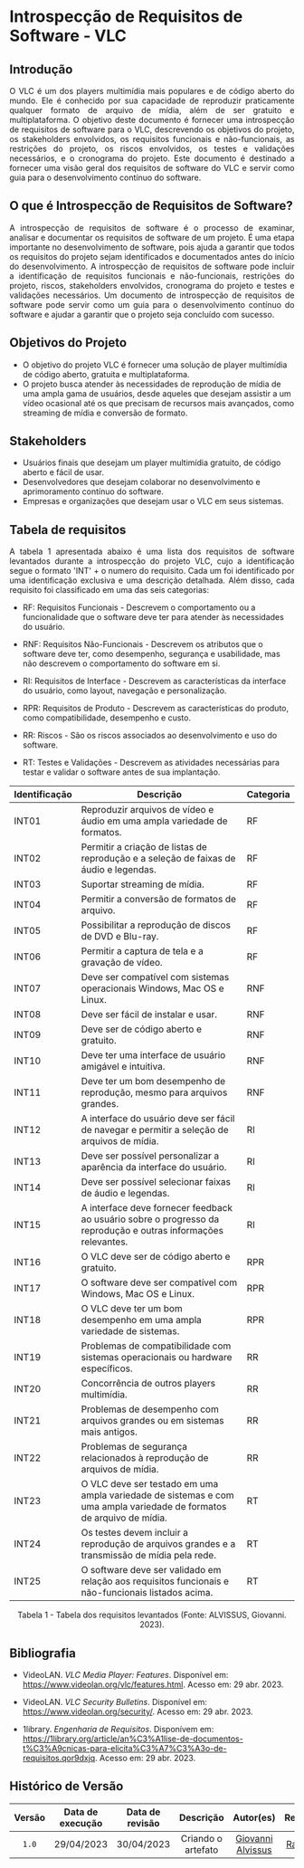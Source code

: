 # Introspecção de Requisitos de Software - VLC

## Introdução

<div style="text-align:justify;">
O VLC é um dos players multimídia mais populares e de código aberto do mundo. Ele é conhecido por sua capacidade de reproduzir praticamente qualquer formato de arquivo de mídia, além de ser gratuito e multiplataforma. O objetivo deste documento é fornecer uma introspecção de requisitos de software para o VLC, descrevendo os objetivos do projeto, os stakeholders envolvidos, os requisitos funcionais e não-funcionais, as restrições do projeto, os riscos envolvidos, os testes e validações necessários, e o cronograma do projeto. Este documento é destinado a fornecer uma visão geral dos requisitos de software do VLC e servir como guia para o desenvolvimento contínuo do software.
</div>


## O que é Introspecção de Requisitos de Software?

<div style="text-align:justify;">
A introspecção de requisitos de software é o processo de examinar, analisar e documentar os requisitos de software de um projeto. É uma etapa importante no desenvolvimento de software, pois ajuda a garantir que todos os requisitos do projeto sejam identificados e documentados antes do início do desenvolvimento. A introspecção de requisitos de software pode incluir a identificação de requisitos funcionais e não-funcionais, restrições do projeto, riscos, stakeholders envolvidos, cronograma do projeto e testes e validações necessários. Um documento de introspecção de requisitos de software pode servir como um guia para o desenvolvimento contínuo do software e ajudar a garantir que o projeto seja concluído com sucesso.
</div>

## Objetivos do Projeto
- O objetivo do projeto VLC é fornecer uma solução de player multimídia de código aberto, gratuita e multiplataforma.
- O projeto busca atender às necessidades de reprodução de mídia de uma ampla gama de usuários, desde aqueles que desejam assistir a um vídeo ocasional até os que precisam de recursos mais avançados, como streaming de mídia e conversão de formato.

## Stakeholders
- Usuários finais que desejam um player multimídia gratuito, de código aberto e fácil de usar.
- Desenvolvedores que desejam colaborar no desenvolvimento e aprimoramento contínuo do software.
- Empresas e organizações que desejam usar o VLC em seus sistemas.

## Tabela de requisitos

<div style="text-align:justify;">
A tabela 1 apresentada abaixo é uma lista dos requisitos de software levantados durante a introspecção do projeto VLC, cujo a identificação segue o formato 'INT' + o numero do requisito. Cada um foi identificado por uma identificação exclusiva e uma descrição detalhada. Além disso, cada requisito foi classificado em uma das seis categorias:
</div>

- RF: Requisitos Funcionais - Descrevem o comportamento ou a funcionalidade que o software deve ter para atender às necessidades do usuário.

- RNF: Requisitos Não-Funcionais - Descrevem os atributos que o software deve ter, como desempenho, segurança e usabilidade, mas não descrevem o comportamento do software em si.

- RI: Requisitos de Interface - Descrevem as características da interface do usuário, como layout, navegação e personalização.

- RPR: Requisitos de Produto - Descrevem as características do produto, como compatibilidade, desempenho e custo.

- RR: Riscos - São os riscos associados ao desenvolvimento e uso do software.

- RT: Testes e Validações - Descrevem as atividades necessárias para testar e validar o software antes de sua implantação.

| Identificação | Descrição | Categoria |
| --- | --- | --- |
| INT01 | Reproduzir arquivos de vídeo e áudio em uma ampla variedade de formatos. | RF |
| INT02 | Permitir a criação de listas de reprodução e a seleção de faixas de áudio e legendas. | RF |
| INT03 | Suportar streaming de mídia. | RF |
| INT04 | Permitir a conversão de formatos de arquivo. | RF |
| INT05 | Possibilitar a reprodução de discos de DVD e Blu-ray. | RF |
| INT06 | Permitir a captura de tela e a gravação de vídeo. | RF |
| INT07 | Deve ser compatível com sistemas operacionais Windows, Mac OS e Linux. | RNF |
| INT08 | Deve ser fácil de instalar e usar. | RNF |
| INT09 | Deve ser de código aberto e gratuito. | RNF |
| INT10 | Deve ter uma interface de usuário amigável e intuitiva. | RNF |
| INT11 | Deve ter um bom desempenho de reprodução, mesmo para arquivos grandes. | RNF |
| INT12 | A interface do usuário deve ser fácil de navegar e permitir a seleção de arquivos de mídia. | RI |
| INT13 | Deve ser possível personalizar a aparência da interface do usuário. | RI |
| INT14 | Deve ser possível selecionar faixas de áudio e legendas. | RI |
| INT15 | A interface deve fornecer feedback ao usuário sobre o progresso da reprodução e outras informações relevantes. | RI |
| INT16 | O VLC deve ser de código aberto e gratuito. | RPR |
| INT17 | O software deve ser compatível com Windows, Mac OS e Linux. | RPR |
| INT18 | O VLC deve ter um bom desempenho em uma ampla variedade de sistemas. | RPR |
| INT19 | Problemas de compatibilidade com sistemas operacionais ou hardware específicos. | RR |
| INT20 | Concorrência de outros players multimídia. | RR |
| INT21 | Problemas de desempenho com arquivos grandes ou em sistemas mais antigos. | RR |
| INT22 | Problemas de segurança relacionados à reprodução de arquivos de mídia. | RR |
| INT23 | O VLC deve ser testado em uma ampla variedade de sistemas e com uma ampla variedade de formatos de arquivo de mídia. | RT |
| INT24 | Os testes devem incluir a reprodução de arquivos grandes e a transmissão de mídia pela rede. | RT |
| INT25 | O software deve ser validado em relação aos requisitos funcionais e não-funcionais listados acima. | RT |
<div style="text-align: center;"><p>Tabela 1 - Tabela dos requisitos levantados (Fonte: ALVISSUS, Giovanni. 2023).</p></div>

## Bibliografia

- VideoLAN. *VLC Media Player: Features*. Disponível em: <https://www.videolan.org/vlc/features.html>. Acesso em: 29 abr. 2023.

- VideoLAN. *VLC Security Bulletins*. Disponível em: <https://www.videolan.org/security/>. Acesso em: 29 abr. 2023.

- 1library. *Engenharia de Requisitos*. Disponívem em: <https://1library.org/article/an%C3%A1lise-de-documentos-t%C3%A9cnicas-para-elicita%C3%A7%C3%A3o-de-requisitos.qor9dxjq>. Acesso em: 29 abr. 2023.

## Histórico de Versão

| Versão | Data de execução  | Data de revisão |  Descrição    | Autor(es)     |  Revisor(es)  |
| :----: | :---------------: | :-------------: | :-----------: | :-----------: | :-----------: |
| `1.0` | 29/04/2023 | 30/04/2023 | Criando o artefato | [Giovanni Alvissus](https://github.com/giovanni1106) | [Rafael Bosi](https://github.com/StrangeUnit28) |
